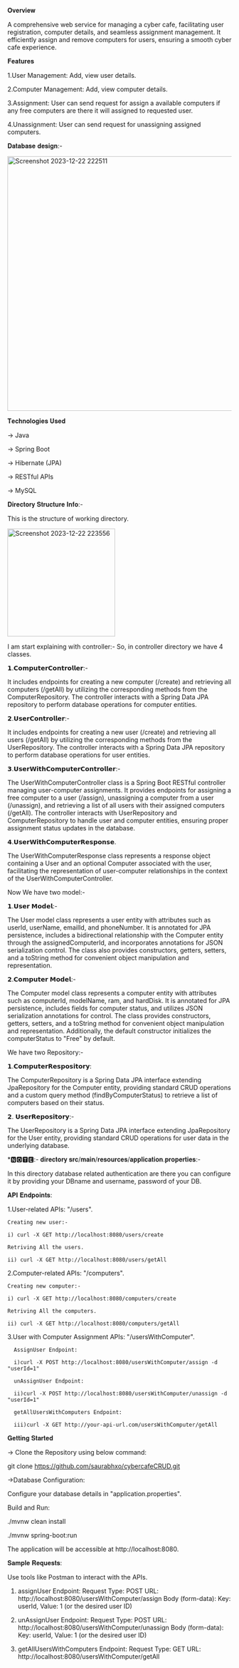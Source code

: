 𝐎𝐯𝐞𝐫𝐯𝐢𝐞𝐰

A comprehensive web service for managing a cyber cafe, facilitating user registration, computer details, and seamless assignment management. It efficiently assign and remove computers for users, ensuring a smooth cyber cafe experience.

𝐅𝐞𝐚𝐭𝐮𝐫𝐞𝐬


1.User Management: Add, view user details.

2.Computer Management: Add, view computer details.

3.Assignment: User can send request for assign a available computers if any free computers are there it will assigned to requested user.

4.Unassignment: User can send request for unassigning assigned computers.

𝐃𝐚𝐭𝐚𝐛𝐚𝐬𝐞 𝐝𝐞𝐬𝐢𝐠𝐧:-

<img width="571" alt="Screenshot 2023-12-22 222511" src="https://github.com/saurabhxo/cybercafeCRUD/assets/56174993/66e9e473-2bf4-44d7-8c14-ceeac74c9256">

𝐓𝐞𝐜𝐡𝐧𝐨𝐥𝐨𝐠𝐢𝐞𝐬 𝐔𝐬𝐞𝐝

-> Java

-> Spring Boot

-> Hibernate (JPA)

-> RESTful APIs

-> MySQL

𝐃𝐢𝐫𝐞𝐜𝐭𝐨𝐫𝐲 𝐒𝐭𝐫𝐮𝐜𝐭𝐮𝐫𝐞 𝐈𝐧𝐟𝐨:-

This is the structure of working directory.

<img width="242" alt="Screenshot 2023-12-22 223556" src="https://github.com/saurabhxo/cybercafeCRUD/assets/56174993/0ef08421-01a6-4412-a87e-1ade8d6eaf1f">

I am start explaining with controller:-
So, in controller directory we have 4 classes.

𝟭.𝗖𝗼𝗺𝗽𝘂𝘁𝗲𝗿𝗖𝗼𝗻𝘁𝗿𝗼𝗹𝗹𝗲𝗿:-

It includes endpoints for creating a new computer (/create) and retrieving all computers (/getAll) by utilizing the corresponding methods from the ComputerRepository. The controller interacts with a Spring Data JPA repository to perform database operations for computer entities.

𝟮.𝗨𝘀𝗲𝗿𝗖𝗼𝗻𝘁𝗿𝗼𝗹𝗹𝗲𝗿:-

It includes endpoints for creating a new user (/create) and retrieving all users (/getAll) by utilizing the corresponding methods from the UserRepository. The controller interacts with a Spring Data JPA repository to perform database operations for user entities.

𝟯.𝗨𝘀𝗲𝗿𝗪𝗶𝘁𝗵𝗖𝗼𝗺𝗽𝘂𝘁𝗲𝗿𝗖𝗼𝗻𝘁𝗿𝗼𝗹𝗹𝗲𝗿:-

The UserWithComputerController class is a Spring Boot RESTful controller managing user-computer assignments. It provides endpoints for assigning a free computer to a user (/assign), unassigning a computer from a user (/unassign), and retrieving a list of all users with their assigned computers (/getAll). The controller interacts with UserRepository and ComputerRepository to handle user and computer entities, ensuring proper assignment status updates in the database.

𝟰.𝗨𝘀𝗲𝗿𝗪𝗶𝘁𝗵𝗖𝗼𝗺𝗽𝘂𝘁𝗲𝗿𝗥𝗲𝘀𝗽𝗼𝗻𝘀𝗲.

The UserWithComputerResponse class represents a response object containing a User and an optional Computer associated with the user, facilitating the representation of user-computer relationships in the context of the UserWithComputerController.

Now We have two model:-

𝟭.𝗨𝘀𝗲𝗿 𝗠𝗼𝗱𝗲𝗹:-

The User model class represents a user entity with attributes such as userId, userName, emailId, and phoneNumber. It is annotated for JPA persistence, includes a bidirectional relationship with the Computer entity through the assignedComputerId, and incorporates annotations for JSON serialization control. The class also provides constructors, getters, setters, and a toString method for convenient object manipulation and representation.

𝟮.𝗖𝗼𝗺𝗽𝘂𝘁𝗲𝗿 𝗠𝗼𝗱𝗲𝗹:-

The Computer model class represents a computer entity with attributes such as computerId, modelName, ram, and hardDisk. It is annotated for JPA persistence, includes fields for computer status, and utilizes JSON serialization annotations for control. The class provides constructors, getters, setters, and a toString method for convenient object manipulation and representation. Additionally, the default constructor initializes the computerStatus to "Free" by default.

We have two Repository:-

𝟭.𝗖𝗼𝗺𝗽𝘂𝘁𝗲𝗿𝗥𝗲𝘀𝗽𝗼𝘀𝗶𝘁𝗼𝗿𝘆:

The ComputerRepository is a Spring Data JPA interface extending JpaRepository for the Computer entity, providing standard CRUD operations and a custom query method (findByComputerStatus) to retrieve a list of computers based on their status.

𝟮. 𝗨𝘀𝗲𝗿𝗥𝗲𝗽𝗼𝘀𝗶𝘁𝗼𝗿𝘆:-

The UserRepository is a Spring Data JPA interface extending JpaRepository for the User entity, providing standard CRUD operations for user data in the underlying database.

*🅽🅾🆃🅴:-
𝐝𝐢𝐫𝐞𝐜𝐭𝐨𝐫𝐲 𝐬𝐫𝐜/𝐦𝐚𝐢𝐧/𝐫𝐞𝐬𝐨𝐮𝐫𝐜𝐞𝐬/𝐚𝐩𝐩𝐥𝐢𝐜𝐚𝐭𝐢𝐨𝐧.𝐩𝐫𝐨𝐩𝐞𝐫𝐭𝐢𝐞𝐬:-

In this directory database related authentication are there you can configure it by providing your DBname and username, password of your DB.


𝐀𝐏𝐈 𝐄𝐧𝐝𝐩𝐨𝐢𝐧𝐭𝐬:

1.User-related APIs: "/users".

    Creating new user:-
    
    i) curl -X GET http://localhost:8080/users/create

    Retriving All the users.
    
    ii) curl -X GET http://localhost:8080/users/getAll

2.Computer-related APIs: "/computers".

    Creating new computer:-
    
    i) curl -X GET http://localhost:8080/computers/create

    Retriving All the computers.
    
    ii) curl -X GET http://localhost:8080/computers/getAll

3.User with Computer Assignment APIs: "/usersWithComputer".

      AssignUser Endpoint:
      
      i)curl -X POST http://localhost:8080/usersWithComputer/assign -d "userId=1"

      unAssignUser Endpoint:

      ii)curl -X POST http://localhost:8080/usersWithComputer/unassign -d "userId=1"

      getAllUsersWithComputers Endpoint:

      iii)curl -X GET http://your-api-url.com/usersWithComputer/getAll
      
𝐆𝐞𝐭𝐭𝐢𝐧𝐠 𝐒𝐭𝐚𝐫𝐭𝐞𝐝

-> Clone the Repository using below command:

git clone https://github.com/saurabhxo/cybercafeCRUD.git

->Database Configuration:

Configure your database details in "application.properties".

Build and Run:

./mvnw clean install

./mvnw spring-boot:run


The application will be accessible at http://localhost:8080.

𝐒𝐚𝐦𝐩𝐥𝐞 𝐑𝐞𝐪𝐮𝐞𝐬𝐭𝐬:

Use tools like Postman to interact with the APIs.

1. assignUser Endpoint:
Request Type: POST
URL: http://localhost:8080/usersWithComputer/assign
Body (form-data):
Key: userId, Value: 1 (or the desired user ID)

2. unAssignUser Endpoint:
Request Type: POST
URL: http://localhost:8080/usersWithComputer/unassign
Body (form-data):
Key: userId, Value: 1 (or the desired user ID)

3. getAllUsersWithComputers Endpoint:
Request Type: GET
URL: http://localhost:8080/usersWithComputer/getAll

